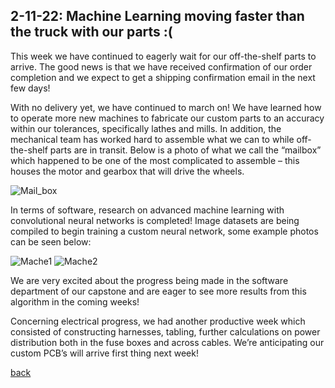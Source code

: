 ## 2-11-22: Machine Learning moving faster than the truck with our parts :(

This week we have continued to eagerly wait for our off-the-shelf parts to arrive. The good news is that we have received confirmation of our order completion and we expect to get a shipping confirmation email in the next few days!  

With no delivery yet, we have continued to march on! We have learned how to operate more new machines to fabricate our custom parts to an accuracy within our tolerances, specifically lathes and mills. In addition, the mechanical team has worked hard to assemble what we can to while off-the-shelf parts are in transit. Below is a photo of what we call the “mailbox” which happened to be one of the most complicated to assemble – this houses the motor and gearbox that will drive the wheels. 

![Mail_box](./../assets/2_11_2022_Mail_box.png)

In terms of software, research on advanced machine learning with convolutional neural networks is completed! Image datasets are being compiled to begin training a custom neural network, some example photos can be seen below: 

![Mache1](./../assets/2_11_2022_Mache1.png)
![Mache2](./../assets/2_11_2022_Mache2.png)

We are very excited about the progress being made in the software department of our capstone and are eager to see more results from this algorithm in the coming weeks!  

Concerning electrical progress, we had another productive week which consisted of constructing harnesses, tabling, further calculations on power distribution both in the fuse boxes and across cables. We’re anticipating our custom PCB’s will arrive first thing next week! 

[back](./..)
